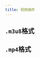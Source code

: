 ```yaml
---
title: 视频插件
---
```


## `.m3u8`格式
<VPUniversalPlayer src="https://test-streams.mux.dev/x36xhzz/x36xhzz.m3u8"></VPUniversalPlayer>

## `.mp4`格式
<VPUniversalPlayer src="https://artplayer.org/assets/sample/video.mp4"></VPUniversalPlayer>